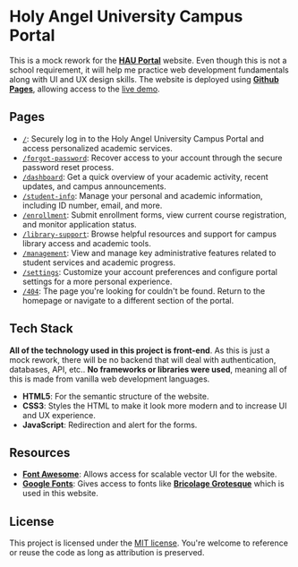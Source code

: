 # Holy Angel University Campus Portal

This is a mock rework for the [**HAU Portal**](https://hau.campus-erp.com/) website. Even though this is not a school requirement, it will help me practice web development fundamentals along with UI and UX design skills. The website is deployed using [**Github Pages**](https://pages.github.com/), allowing access to the [live demo](https://enetwarch.github.io/hau-campus-erp/).

## Pages

- [`/`](./src/index.html): Securely log in to the Holy Angel University Campus Portal and access personalized academic services.
- [`/forgot-password`](./src/forgot-password.html): Recover access to your account through the secure password reset process.
- [`/dashboard`](./src/dashboard.html): Get a quick overview of your academic activity, recent updates, and campus announcements.
- [`/student-info`](./src/student-info.html): Manage your personal and academic information, including ID number, email, and more.
- [`/enrollment`](./src/enrollment.html): Submit enrollment forms, view current course registration, and monitor application status.
- [`/library-support`](./src/library-support.html): Browse helpful resources and support for campus library access and academic tools.
- [`/management`](./src/management.html): View and manage key administrative features related to student services and academic progress.
- [`/settings`](./src/settings.html): Customize your account preferences and configure portal settings for a more personal experience.
- [`/404`](./src/404.html): The page you're looking for couldn't be found. Return to the homepage or navigate to a different section of the portal.

## Tech Stack

**All of the technology used in this project is front-end**. As this is just a mock rework, there will be no backend that will deal with authentication, databases, API, etc.. **No frameworks or libraries were used**, meaning all of this is made from vanilla web development languages.

- **HTML5**: For the semantic structure of the website.
- **CSS3**: Styles the HTML to make it look more modern and to increase UI and UX experience.
- **JavaScript**: Redirection and alert for the forms.

## Resources

- [**Font Awesome**](https://fontawesome.com/): Allows access for scalable vector UI for the website.
- [**Google Fonts**](https://fonts.google.com/): Gives access to fonts like [**Bricolage Grotesque**](https://fonts.google.com/specimen/Bricolage+Grotesque) which is used in this website.

## License

This project is licensed under the [MIT license](./LICENSE). You're welcome to reference or reuse the code as long as attribution is preserved.
